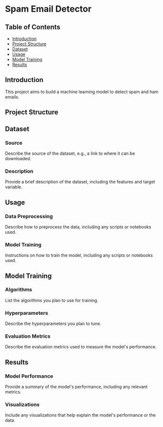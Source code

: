 # Spam Email Detector

## Table of Contents
- [Introduction](#introduction)
- [Project Structure](#project-structure)
- [Dataset](#dataset)
- [Usage](#usage)
- [Model Training](#model-training)
- [Results](#results)

## Introduction
This project aims to build a machine learning model to detect spam and ham emails.

## Project Structure


## Dataset
### Source
Describe the source of the dataset, e.g., a link to where it can be downloaded.

### Description
Provide a brief description of the dataset, including the features and target variable.


## Usage
### Data Preprocessing
Describe how to preprocess the data, including any scripts or notebooks used.

### Model Training
Instructions on how to train the model, including any scripts or notebooks used.

## Model Training
### Algorithms
List the algorithms you plan to use for training.

### Hyperparameters
Describe the hyperparameters you plan to tune.

### Evaluation Metrics
Describe the evaluation metrics used to measure the model's performance.

## Results
### Model Performance
Provide a summary of the model's performance, including any relevant metrics.

### Visualizations
Include any visualizations that help explain the model's performance or the data.
